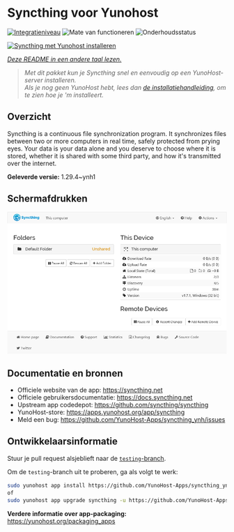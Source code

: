 <!--
NB: Deze README is automatisch gegenereerd door <https://github.com/YunoHost/apps/tree/master/tools/readme_generator>
Hij mag NIET handmatig aangepast worden.
-->

# Syncthing voor Yunohost

[![Integratieniveau](https://apps.yunohost.org/badge/integration/syncthing)](https://ci-apps.yunohost.org/ci/apps/syncthing/)
![Mate van functioneren](https://apps.yunohost.org/badge/state/syncthing)
![Onderhoudsstatus](https://apps.yunohost.org/badge/maintained/syncthing)

[![Syncthing met Yunohost installeren](https://install-app.yunohost.org/install-with-yunohost.svg)](https://install-app.yunohost.org/?app=syncthing)

*[Deze README in een andere taal lezen.](./ALL_README.md)*

> *Met dit pakket kun je Syncthing snel en eenvoudig op een YunoHost-server installeren.*  
> *Als je nog geen YunoHost hebt, lees dan [de installatiehandleiding](https://yunohost.org/install), om te zien hoe je 'm installeert.*

## Overzicht

Syncthing is a continuous file synchronization program. It synchronizes files between two or more computers in real time, safely protected from prying eyes. Your data is your data alone and you deserve to choose where it is stored, whether it is shared with some third party, and how it's transmitted over the internet.


**Geleverde versie:** 1.29.4~ynh1

## Schermafdrukken

![Schermafdrukken van Syncthing](./doc/screenshots/screenshot1.png)

## Documentatie en bronnen

- Officiele website van de app: <https://syncthing.net>
- Officiele gebruikersdocumentatie: <https://docs.syncthing.net>
- Upstream app codedepot: <https://github.com/syncthing/syncthing>
- YunoHost-store: <https://apps.yunohost.org/app/syncthing>
- Meld een bug: <https://github.com/YunoHost-Apps/syncthing_ynh/issues>

## Ontwikkelaarsinformatie

Stuur je pull request alsjeblieft naar de [`testing`-branch](https://github.com/YunoHost-Apps/syncthing_ynh/tree/testing).

Om de `testing`-branch uit te proberen, ga als volgt te werk:

```bash
sudo yunohost app install https://github.com/YunoHost-Apps/syncthing_ynh/tree/testing --debug
of
sudo yunohost app upgrade syncthing -u https://github.com/YunoHost-Apps/syncthing_ynh/tree/testing --debug
```

**Verdere informatie over app-packaging:** <https://yunohost.org/packaging_apps>
